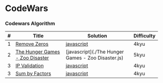 CodeWars
========

### Codewars Algorithm

| # | Title | Solution | Difficulty |
|---| ----- | -------- | ---------- |
|1|[Remove Zeros](https://www.codewars.com/kata/remove-zeros) | [javascript](./Remove-Zeros.js) | 4kyu |
|2|[The Hunger Games - Zoo Disaster](https://www.codewars.com/kata/the-hunger-games-zoo-disaster) | [javascript](./The Hunger Games - Zoo Disaster.js) | 5kyu |
|3|[IP Validation](https://www.codewars.com/kata/ip-validation) | [javascript](./ip-validation.js) | 4kyu |
|3|[Sum by Factors](https://www.codewars.com/kata/sum-by-factors) | [javascript](./sum-by-factors.js) | 4kyu |
